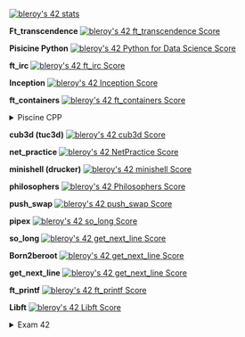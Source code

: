 [![bleroy's 42 stats](https://badge42.vercel.app/api/v2/cl20ljboz005009l98d0knx65/stats?cursusId=21&coalitionId=116)](https://github.com/JaeSeoKim/badge42)

**Ft_transcendence** [![bleroy's 42 ft_transcendence Score](https://badge42.vercel.app/api/v2/cl20ljboz005009l98d0knx65/project/3011072)](https://github.com/JaeSeoKim/badge42)

**Pisicine Python** [![bleroy's 42 Python for Data Science Score](https://badge42.vercel.app/api/v2/cl20ljboz005009l98d0knx65/project/3030430)](https://github.com/JaeSeoKim/badge42)

**ft_irc** [![bleroy's 42 ft_irc Score](https://badge42.vercel.app/api/v2/cl20ljboz005009l98d0knx65/project/2876197)](https://github.com/JaeSeoKim/badge42)

**Inception** [![bleroy's 42 Inception Score](https://badge42.vercel.app/api/v2/cl20ljboz005009l98d0knx65/project/2854661)](https://github.com/JaeSeoKim/badge42)

**ft_containers** [![bleroy's 42 ft_containers Score](https://badge42.vercel.app/api/v2/cl20ljboz005009l98d0knx65/project/2854719)](https://github.com/JaeSeoKim/badge42)

<p>
<details>
<summary id="tableOfContents">Piscine CPP</summary>

- [Day00] [![bleroy's 42 CPP Module 00 Score](https://badge42.vercel.app/api/v2/cl20ljboz005009l98d0knx65/project/2670078)](https://github.com/JaeSeoKim/badge42)
- [Day01] [![bleroy's 42 CPP Module 01 Score](https://badge42.vercel.app/api/v2/cl20ljboz005009l98d0knx65/project/2670210)](https://github.com/JaeSeoKim/badge42)
- [Day02] [![bleroy's 42 CPP Module 02 Score](https://badge42.vercel.app/api/v2/cl20ljboz005009l98d0knx65/project/2670278)](https://github.com/JaeSeoKim/badge42)
- [Day03] [![bleroy's 42 CPP Module 03 Score](https://badge42.vercel.app/api/v2/cl20ljboz005009l98d0knx65/project/2671357)](https://github.com/JaeSeoKim/badge42)
- [Day04] [![bleroy's 42 CPP Module 04 Score](https://badge42.vercel.app/api/v2/cl20ljboz005009l98d0knx65/project/2700864)](https://github.com/JaeSeoKim/badge42)
- [Day05] [![bleroy's 42 CPP Module 05 Score](https://badge42.vercel.app/api/v2/cl20ljboz005009l98d0knx65/project/2703133)](https://github.com/JaeSeoKim/badge42)
- [Day06] [![bleroy's 42 CPP Module 06 Score](https://badge42.vercel.app/api/v2/cl20ljboz005009l98d0knx65/project/2716224)](https://github.com/JaeSeoKim/badge42)
- [Day07] [![bleroy's 42 CPP Module 07 Score](https://badge42.vercel.app/api/v2/cl20ljboz005009l98d0knx65/project/2717020)](https://github.com/JaeSeoKim/badge42)
- [Day08] [![bleroy's 42 CPP Module 08 Score](https://badge42.vercel.app/api/v2/cl20ljboz005009l98d0knx65/project/2721042)](https://github.com/JaeSeoKim/badge42)

</details>
</p>

**cub3d (tuc3d)** [![bleroy's 42 cub3d Score](https://badge42.vercel.app/api/v2/cl20ljboz005009l98d0knx65/project/2615031)](https://github.com/JaeSeoKim/badge42)

**net_practice** [![bleroy's 42 NetPractice Score](https://badge42.vercel.app/api/v2/cl20ljboz005009l98d0knx65/project/2606997)](https://github.com/JaeSeoKim/badge42)

**minishell (drucker)** [![bleroy's 42 minishell Score](https://badge42.vercel.app/api/v2/cl20ljboz005009l98d0knx65/project/2554907)](https://github.com/JaeSeoKim/badge42)

**philosophers** [![bleroy's 42 Philosophers Score](https://badge42.vercel.app/api/v2/cl20ljboz005009l98d0knx65/project/2593312)](https://github.com/JaeSeoKim/badge42)

**push_swap** [![bleroy's 42 push_swap Score](https://badge42.vercel.app/api/v2/cl20ljboz005009l98d0knx65/project/2452553)](https://github.com/JaeSeoKim/badge42)

**pipex** [![bleroy's 42 so_long Score](https://badge42.vercel.app/api/v2/cl20ljboz005009l98d0knx65/project/2452551)](https://github.com/JaeSeoKim/badge42)

**so_long** [![bleroy's 42 get_next_line Score](https://badge42.vercel.app/api/v2/cl20ljboz005009l98d0knx65/project/2404058)](https://github.com/JaeSeoKim/badge42)

**Born2beroot** [![bleroy's 42 get_next_line Score](https://badge42.vercel.app/api/v2/cl20ljboz005009l98d0knx65/project/2404058)](https://github.com/JaeSeoKim/badge42)

**get_next_line** [![bleroy's 42 get_next_line Score](https://badge42.vercel.app/api/v2/cl20ljboz005009l98d0knx65/project/2404058)](https://github.com/JaeSeoKim/badge42)

**ft_printf** [![bleroy's 42 ft_printf Score](https://badge42.vercel.app/api/v2/cl20ljboz005009l98d0knx65/project/2403751)](https://github.com/JaeSeoKim/badge42)

**Libft** [![bleroy's 42 Libft Score](https://badge42.vercel.app/api/v2/cl20ljboz005009l98d0knx65/project/2380324)](https://github.com/JaeSeoKim/badge42)

<p>
<details>
<summary id="tableOfContents">Exam 42</summary>

- [Exam02] [![bleroy's 42 Exam Rank 03 Score](https://badge42.vercel.app/api/v2/cl20ljboz005009l98d0knx65/project/2604836)](https://github.com/JaeSeoKim/badge42)
- [Exam03] [![bleroy's 42 Exam Rank 02 Score](https://badge42.vercel.app/api/v2/cl20ljboz005009l98d0knx65/project/2521566)](https://github.com/JaeSeoKim/badge42)
- [Exam04] [![bleroy's 42 Exam Rank 04 Score](https://badge42.vercel.app/api/v2/cl20ljboz005009l98d0knx65/project/2853700)](https://github.com/JaeSeoKim/badge42)
- [Exam05] [![bleroy's 42 Exam Rank 05 Score](https://badge42.vercel.app/api/v2/cl20ljboz005009l98d0knx65/project/2999461)](https://github.com/JaeSeoKim/badge42)
- [Exam06] [![bleroy's 42 Exam Rank 06 Score](https://badge42.vercel.app/api/v2/cl20ljboz005009l98d0knx65/project/3008868)](https://github.com/JaeSeoKim/badge42)

</details>
</p>
